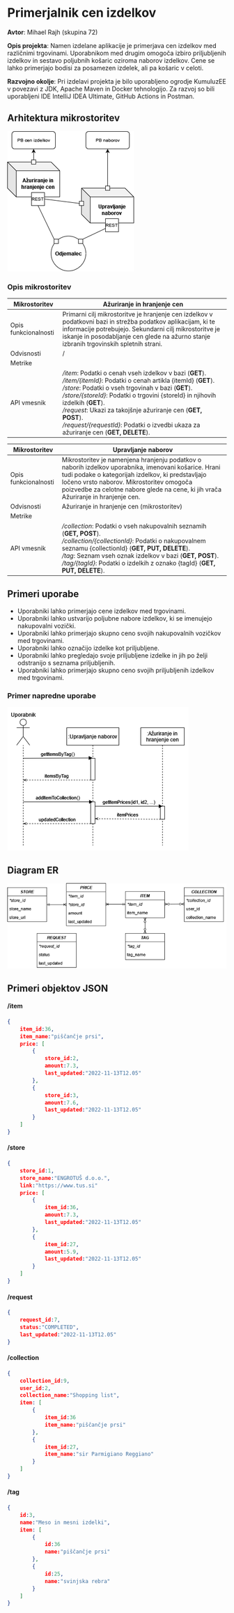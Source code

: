 # Primerjalnik cen izdelkov
**Avtor**: Mihael Rajh (skupina 72)

**Opis projekta**: Namen izdelane aplikacije je primerjava cen izdelkov med različnimi trgovinami. Uporabnikom med drugim omogoča izbiro priljubljenih izdelkov in sestavo poljubnih košaric oziroma naborov izdelkov. Cene se lahko primerjajo bodisi za posamezen izdelek, ali pa košaric v celoti.

**Razvojno okolje**: Pri izdelavi projekta je bilo uporabljeno ogrodje KumuluzEE v povezavi z JDK, Apache Maven in Docker tehnologijo. Za razvoj so bili uporabljeni IDE IntelliJ IDEA Ultimate, GitHub Actions in Postman.



## Arhitektura mikrostoritev

![Arhitekturni diagram](figures/Arhitekturni_diagram.png)

### Opis mikrostoritev

| Mikrostoritev        | Ažuriranje in hranjenje cen                                  |
| -------------------- | ------------------------------------------------------------ |
| Opis funkcionalnosti | Primarni cilj mikrostoritve je hranjenje cen izdelkov v podatkovni bazi in strežba podatkov aplikacijam, ki te informacije potrebujejo. Sekundarni cilj mikrostoritve je iskanje in posodabljanje cen glede na ažurno stanje izbranih trgovinskih spletnih strani. |
| Odvisnosti           | /                                                            |
| Metrike              |                                                              |
| API vmesnik          | */item*: Podatki o cenah vseh izdelkov v bazi (**GET**).<br>*/item/{itemId}*: Podatki o cenah artikla {itemId} (**GET**).<br>*/store*: Podatki o vseh trgovinah v bazi (**GET**).<br>*/store/{storeId}*: Podatki o trgovini {storeId} in njihovih izdelkih (**GET**).<br>*/request*: Ukazi za takojšnje ažuriranje cen (**GET, POST**).<br>*/request/{requestId}*: Podatki o izvedbi ukaza za ažuriranje cen (**GET, DELETE**). |



| Mikrostoritev        | Upravljanje naborov                                          |
| -------------------- | ------------------------------------------------------------ |
| Opis funkcionalnosti | Mikrostoritev je namenjena hranjenju podatkov o naborih izdelkov uporabnika, imenovani košarice. Hrani tudi podake o kategorijah izdelkov, ki predstavljajo ločeno vrsto naborov. Mikrostoritev omogoča poizvedbe za celotne nabore glede na cene, ki jih vrača Ažuriranje in hranjenje cen. |
| Odvisnosti           | Ažuriranje in hranjenje cen (mikrostoritev)                  |
| Metrike              |                                                              |
| API vmesnik          | */collection*: Podatki o vseh nakupovalnih seznamih (**GET, POST**).<br>*/collection/{collectionId}*: Podatki o nakupovalnem seznamu {collectionId} (**GET, PUT, DELETE**).<br>*/tag*: Seznam vseh oznak izdelkov v bazi (**GET, POST**).<br/>*/tag/{tagId}*: Podatki o izdelkih z oznako {tagId} (**GET, PUT, DELETE**). |



## Primeri uporabe

- Uporabniki lahko primerjajo cene izdelkov med trgovinami.
- Uporabniki lahko ustvarijo poljubne nabore izdelkov, ki se imenujejo nakupovalni vozički.
- Uporabniki lahko primerjajo skupno ceno svojih nakupovalnih vozičkov med trgovinami.
- Uporabniki lahko označijo izdelke kot priljubljene.
- Uporabniki lahko pregledajo svoje priljubljene izdelke in jih po želji odstranijo s seznama priljubljenih.
- Uporabniki lahko primerjajo skupno ceno svojih priljubljenih izdelkov med trgovinami.

### Primer napredne uporabe

![Sequence diagram](figures/Sequence_diagram.png)



## Diagram ER

![ER diagram](figures/ER_diagram.png)



## Primeri objektov JSON 

#### /item

```json
{
    item_id:36,
    item_name:"piščančje prsi",
    price: [
    	{
    		store_id:2,
    		amount:7.3,
    		last_updated:"2022-11-13T12.05"
    	},
    	{
    		store_id:3,
    		amount:7.6,
     		last_updated:"2022-11-13T12.05"
    	}
    ]
}
```

#### /store

```json
{
    store_id:1,
    store_name:"ENGROTUŠ d.o.o.",
    link:"https://www.tus.si"
    price: [
    	{
    		item_id:36,
    		amount:7.3,
    		last_updated:"2022-11-13T12.05"
    	},
    	{
    		item_id:27,
    		amount:5.9,
     		last_updated:"2022-11-13T12.05"
    	}
	]
}
```

#### /request

```json
{
	request_id:7,
	status:"COMPLETED",
	last_updated:"2022-11-13T12.05"
}
```

#### /collection

```json
{
    collection_id:9,
    user_id:2,
    collection_name:"Shopping list",
    item: [
        {
    		item_id:36
    		item_name:"piščančje prsi"
        },
        {
            item_id:27,
            item_name:"sir Parmigiano Reggiano"
        }
    ]
}
```

#### /tag

```json
{
    id:3,
    name:"Meso in mesni izdelki",
    item: [
        {
    		id:36
    		name:"piščančje prsi"
        },
        {
            id:25,
            name:"svinjska rebra"
        }
    ]
}
```

